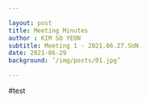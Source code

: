 ```yaml
---

layout: post 
title: Meeting Minutes
author : KIM SO YEON
subtitle: Meeting 1 - 2021.06.27.SUN
date: 2021-06-29
background: ‘/img/posts/01.jpg’

---
```


#test
